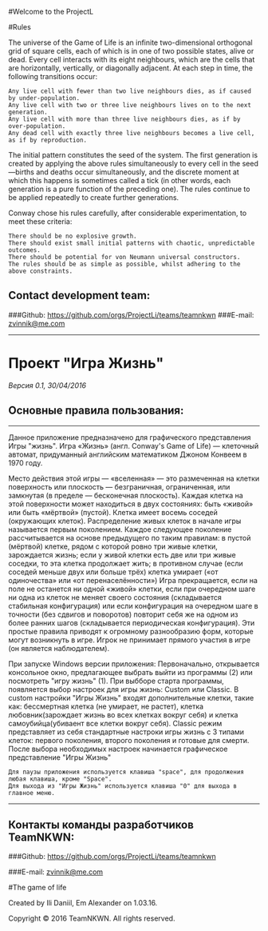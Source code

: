 #Welcome to the ProjectL

#Rules

The universe of the Game of Life is an infinite two-dimensional orthogonal grid of square cells, each of which is in one of
two possible states, alive or dead. Every cell interacts with its eight neighbours, which are the cells that are horizontally, vertically, or diagonally adjacent. At each step in time, the following transitions occur:

    Any live cell with fewer than two live neighbours dies, as if caused by under-population.
    Any live cell with two or three live neighbours lives on to the next generation.
    Any live cell with more than three live neighbours dies, as if by over-population.
    Any dead cell with exactly three live neighbours becomes a live cell, as if by reproduction.


 The initial pattern constitutes the seed of the system. The first generation is created by applying the above rules
simultaneously to every cell in the seed—births and deaths occur simultaneously, and the discrete moment at which this happens is sometimes called a tick (in other words, each generation is a pure function of the preceding one). The rules continue to be applied repeatedly to create further generations.

Conway chose his rules carefully, after considerable experimentation, to meet these criteria:

    There should be no explosive growth.
    There should exist small initial patterns with chaotic, unpredictable outcomes.
    There should be potential for von Neumann universal constructors.
    The rules should be as simple as possible, whilst adhering to the above constraints.
  
## Contact development team:
###Github: https://github.com/orgs/ProjectLi/teams/teamnkwn
###E-mail: zvinnik@me.com

_____________________________________________________________________________________________________________________

# Проект "Игра Жизнь" 
_Версия 0.1, 30/04/2016_

## Основные правила пользования:
_____________________________________

Данное приложение предназначено для графического
представления Игры "жизнь".
Игра «Жизнь» (англ. Conway's Game of Life) — клеточный автомат,
придуманный английским математиком Джоном Конвеем в 1970 году.

Место действия этой игры — «вселенная» — это размеченная на клетки поверхность или плоскость — безграничная, 
ограниченная, или замкнутая (в пределе — бесконечная плоскость).
Каждая клетка на этой поверхности может находиться в двух состояниях: быть «живой» или быть «мёртвой» (пустой).
Клетка имеет восемь соседей (окружающих клеток).
Распределение живых клеток в начале игры называется первым поколением.
Каждое следующее поколение рассчитывается на основе предыдущего по таким правилам:
в пустой (мёртвой) клетке, рядом с которой ровно три живые клетки, зарождается жизнь;
если у живой клетки есть две или три живые соседки, то эта клетка продолжает жить; в противном случае (если соседей меньше двух или больше трёх) 
клетка умирает («от одиночества» или «от перенаселённости»)
Игра прекращается, если на поле не останется ни одной «живой» клетки, если при очередном шаге ни одна из клеток не меняет своего
состояния (складывается стабильная конфигурация) или если конфигурация на очередном шаге в точности
(без сдвигов и поворотов) повторит себя же на одном из более ранних шагов (складывается периодическая конфигурация).
Эти простые правила приводят к огромному разнообразию форм, которые могут возникнуть в игре.
Игрок не принимает прямого участия в игре (он является наблюдателем).

При запуске Windows версии приложения: 
    Первоначально, открывается консольное окно, предлагающее выбрать выйти из программы (2) или посмотреть "игру жизнь" (1).
	При выбборе старта программы, появляется выбор настроек для игры жизнь: Custom или Classic. В custom настройки "Игры Жизнь"
входят дополнительные клетки, такие как: бессмертная клетка (не умирает, не растет), клетка любовник(зарождает жизнь во всех клетках вокруг себя) и клетка самоубийца(убиваент все клетки вокруг себя). Classic режим представляет из себя стандартные настроки игры жизнь с 3 типами клеток: первого поколения, второго поколения и готовые для смерти.
	После выбора необходимых настроек начинается графическое представление "Игры Жизнь"
	
	Для паузы приложения используется клавиша "space", для продолжения любая клавиша, кроме "Space".
	Для выхода из "Игры Жизнь" используется клавиша "0" для выхода в главное меню.

_____________________________________
## Контакты команды разработчиков TeamNKWN:

###Github: https://github.com/orgs/ProjectLi/teams/teamnkwn

###E-mail: zvinnik@me.com


#The game of life

Created by Ili Daniil, Em Alexander on 1.03.16.

Copyright © 2016 TeamNKWN. All rights reserved.
